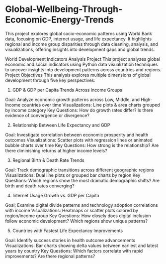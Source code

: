# Global-Wellbeing-Through-Economic-Energy-Trends
This project explores global socio-economic patterns using World Bank data, focusing on GDP, internet usage, and life expectancy. It highlights regional and income group disparities through data cleaning, analysis, and visualizations, offering insights into development gaps and global trends.


World Development Indicators Analysis Project
This project analyzes global economic and social indicators using Python data visualization techniques to uncover insights into development patterns across countries and regions.
Project Objectives
This analysis explores multiple dimensions of global development through five key perspectives:
1. GDP & GDP per Capita Trends Across Income Groups

Goal: Analyze economic growth patterns across Low, Middle, and High-Income countries over time
Visualizations: Line plots & area charts grouped by income category
Key Questions: How do growth rates differ? Is there evidence of convergence or divergence?

2. Relationship Between Life Expectancy and GDP

Goal: Investigate correlation between economic prosperity and health outcomes
Visualizations: Scatter plots with regression lines or animated bubble charts over time
Key Questions: How strong is the relationship? Are there diminishing returns at higher income levels?

3. Regional Birth & Death Rate Trends

Goal: Track demographic transitions across different geographic regions
Visualizations: Dual line plots or grouped bar charts by region
Key Questions: Which regions show the most dramatic demographic shifts? Are birth and death rates converging?

4. Internet Usage Growth vs. GDP per Capita

Goal: Examine digital divide patterns and technology adoption correlations with income
Visualizations: Heatmaps or scatter plots colored by region/income group
Key Questions: How closely does digital inclusion follow economic development? Which regions show unique patterns?

5. Countries with Fastest Life Expectancy Improvements

Goal: Identify success stories in health outcome advancements
Visualizations: Bar charts showing delta values between earliest and latest years by country
Key Questions: Which factors correlate with rapid improvements? Are there regional patterns?
